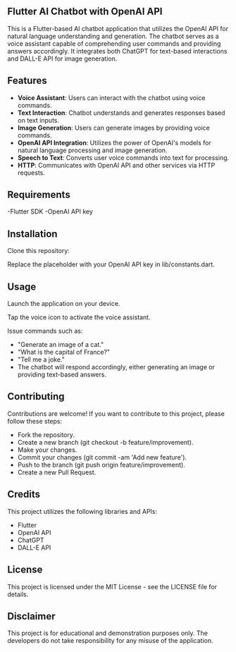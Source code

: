 ## Flutter AI Chatbot with OpenAI API


This is a Flutter-based AI chatbot application that utilizes the OpenAI API for natural language understanding and generation. The chatbot serves as a voice assistant capable of comprehending user commands and providing answers accordingly. It integrates both ChatGPT for text-based interactions and DALL-E API for image generation.

## Features

- **Voice Assistant**: Users can interact with the chatbot using voice commands.
- **Text Interaction**: Chatbot understands and generates responses based on text inputs.
- **Image Generation**: Users can generate images by providing voice commands.
- **OpenAI API Integration**: Utilizes the power of OpenAI's models for natural language processing and image generation.
- **Speech to Text**: Converts user voice commands into text for processing.
- **HTTP**: Communicates with OpenAI API and other services via HTTP requests.



## Requirements

-Flutter SDK
-OpenAI API key
## Installation

Clone this repository:

Replace the placeholder with your OpenAI API key in lib/constants.dart.


## Usage

Launch the application on your device.

Tap the voice icon to activate the voice assistant.

Issue commands such as:

- "Generate an image of a cat."
- "What is the capital of France?"
- "Tell me a joke."
- The chatbot will respond accordingly, either generating an image or providing text-based      answers.

## Contributing

Contributions are welcome! If you want to contribute to this project, please follow these steps:

- Fork the repository.
- Create a new branch (git checkout -b feature/improvement).
- Make your changes.
- Commit your changes (git commit -am 'Add new feature').
- Push to the branch (git push origin feature/improvement).
- Create a new Pull Request.

## Credits

This project utilizes the following libraries and APIs:

- Flutter
- OpenAI API
- ChatGPT
- DALL-E API

## License

This project is licensed under the MIT License - see the LICENSE file for details.

## Disclaimer

This project is for educational and demonstration purposes only. The developers do not take responsibility for any misuse of the application.